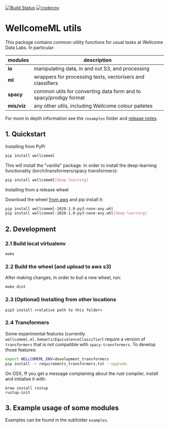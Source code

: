 [![Build Status](https://travis-ci.com/wellcometrust/WellcomeML.svg?token=cssCZpnz8YDs4Hb4K5pS&branch=master)](https://travis-ci.com/wellcometrust/WellcomeML) [![codecov](https://codecov.io/gh/wellcometrust/wellcomeml/branch/master/graph/badge.svg)](https://codecov.io/gh/wellcometrust/wellcomeml)

# WellcomeML utils

This package contains common utility functions for usual tasks at Wellcome Data Labs. In particular:


| modules | description| 
|---|---|
| **io** | manipulating data, in and out S3, and processing |
| **ml** | wrappers for processing texts, vectorisers and classifiers |
| **spacy** | common utils for converting data form and to spacy/prodigy format |
| **mis/viz** | any other utils, including Wellcome colour palletes | 

For more in depth information see the `/examples` folder and [release notes](https://github.com/wellcometrust/WellcomeML/releases).

## 1. Quickstart

Installing from PyPi

```bash
pip install wellcomeml
```

This will install the "vanilla" package. In order to install the deep-learning functionality
(torch/transformers/spacy transformers):

```bash
pip install wellcomeml[deep-learning]
```

Installing from a release wheel

Download the wheel [from aws](https://datalabs-public.s3.eu-west-2.amazonaws.com/wellcomeml/wellcomeml-2020.1.0-py3-none-any.whl)
and pip install it:

```bash
pip install wellcomeml-2020.1.0-py3-none-any.whl
pip install wellcomeml-2020.1.0-py3-none-any.whl[deep-learning]
```

## 2. Development

### 2.1 Build local virtualenv

```
make
```

### 2.2 Build the wheel (and upload to aws s3)

After making changes, in order to buil a new wheel, run:

```
make dist
```

### 2.3 (Optional) Installing from other locations

```
pip3 install <relative path to this folder>
```

### 2.4 Transformers

Some experimental features (currently `wellcomeml.ml.SemanticEquivalenceClassifier`) require a version of `transformers` that is not compatible with `spacy-transformers`. To develop those features:

```bash
export WELLCOMEML_ENV=development_transformers
pip install -r requirements_transformers.txt --upgrade
```

On OSX, ff you get a message complaining about the rust compiler, install and initialise it with:

```
brew install rustup
rustup-init
```

## 3. Example usage of some modules

Examples can be found in the subfolder `examples`.


